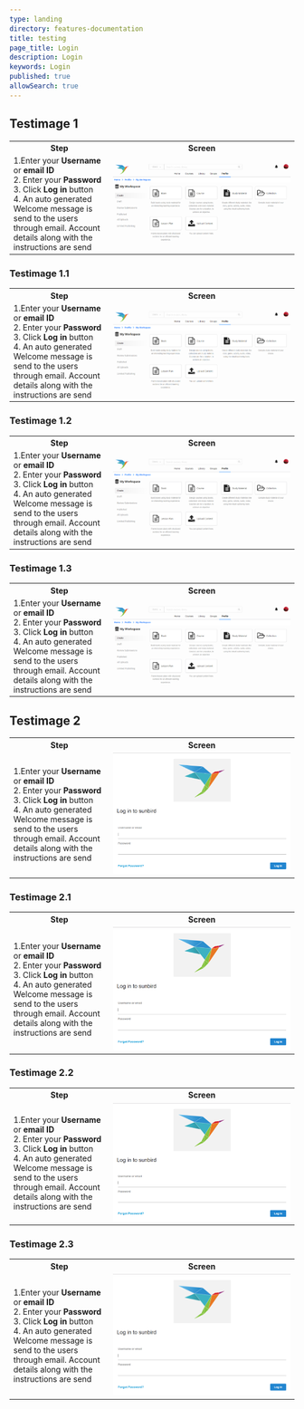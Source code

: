 ```yaml
---
type: landing
directory: features-documentation
title: testing
page_title: Login
description: Login
keywords: Login
published: true
allowSearch: true
---
```

## Testimage 1

<table>
<tr>
   <th style="width:35%;">Step</th>
    <th style="width:65%;">Screen</th>
</tr>
<tr>
   <td>1.Enter your <strong>Username</strong> or <strong>email ID</strong> <br>2. Enter your <strong>Password</strong> <br>3. Click <strong>Log in</strong> button <br>4. An auto generated Welcome message is send to the users through email. Account details along with the instructions are send
   </td>
   <td><img src="pages/features-documentation/images/testimages/fullscreen_rectangular.png"></td>
</tr>
</table>
	
### Testimage 1.1

<table>
<tr>
   <th style="width:35%;">Step</th>
    <th style="width:65%;">Screen</th>
</tr>
<tr>
   <td>1.Enter your <strong>Username</strong> or <strong>email ID</strong> <br>2. Enter your <strong>Password</strong> <br>3. Click <strong>Log in</strong> button <br>4. An auto generated Welcome message is send to the users through email. Account details along with the instructions are send
   </td>
   <td><img src="pages/features-documentation/images/testimages/fullscreen_rectangular1.1.png"></td>
</tr>
</table>

### Testimage 1.2

<table>
<tr>
   <th style="width:35%;">Step</th>
    <th style="width:65%;">Screen</th>
</tr>
<tr>
   <td>1.Enter your <strong>Username</strong> or <strong>email ID</strong> <br>2. Enter your <strong>Password</strong> <br>3. Click <strong>Log in</strong> button <br>4. An auto generated Welcome message is send to the users through email. Account details along with the instructions are send
   </td>
   <td><img src="pages/features-documentation/images/testimages/fullscreen_rectangular1.2.png"></td>
</tr>
</table>


### Testimage 1.3

<table>
<tr>
   <th style="width:35%;">Step</th>
    <th style="width:65%;">Screen</th>
</tr>
<tr>
   <td>1.Enter your <strong>Username</strong> or <strong>email ID</strong> <br>2. Enter your <strong>Password</strong> <br>3. Click <strong>Log in</strong> button <br>4. An auto generated Welcome message is send to the users through email. Account details along with the instructions are send
   </td>
   <td><img src="pages/features-documentation/images/testimages/fullscreen_rectangular1.3.png"></td>
</tr>
</table>
	
## Testimage 2

<table>
<tr>
   <th style="width:35%;">Step</th>
    <th style="width:65%;">Screen</th>
</tr>
<tr>
   <td>1.Enter your <strong>Username</strong> or <strong>email ID</strong> <br>2. Enter your <strong>Password</strong> <br>3. Click <strong>Log in</strong> button <br>4. An auto generated Welcome message is send to the users through email. Account details along with the instructions are send
   </td>
   <td><img src="pages/features-documentation/images/testimages/fullscreen_square.png"></td>
</tr>
</table>
	
### Testimage 2.1

<table>
<tr>
   <th style="width:35%;">Step</th>
    <th style="width:65%;">Screen</th>
</tr>
<tr>
   <td>1.Enter your <strong>Username</strong> or <strong>email ID</strong> <br>2. Enter your <strong>Password</strong> <br>3. Click <strong>Log in</strong> button <br>4. An auto generated Welcome message is send to the users through email. Account details along with the instructions are send
   </td>
   <td><img src="pages/features-documentation/images/testimages/fullscreen_square2.1.png"></td>
</tr>
</table>

### Testimage 2.2

<table>
<tr>
   <th style="width:35%;">Step</th>
    <th style="width:65%;">Screen</th>
</tr>
<tr>
   <td>1.Enter your <strong>Username</strong> or <strong>email ID</strong> <br>2. Enter your <strong>Password</strong> <br>3. Click <strong>Log in</strong> button <br>4. An auto generated Welcome message is send to the users through email. Account details along with the instructions are send
   </td>
   <td><img src="pages/features-documentation/images/testimages/fullscreen_square2.2.png"></td>
</tr>
</table>

### Testimage 2.3

<table>
<tr>
   <th style="width:35%;">Step</th>
    <th style="width:65%;">Screen</th>
</tr>
<tr>
   <td>1.Enter your <strong>Username</strong> or <strong>email ID</strong> <br>2. Enter your <strong>Password</strong> <br>3. Click <strong>Log in</strong> button <br>4. An auto generated Welcome message is send to the users through email. Account details along with the instructions are send
   </td>
   <td><img src="pages/features-documentation/images/testimages/fullscreen_square2.3.png"></td>
</tr>
</table>


